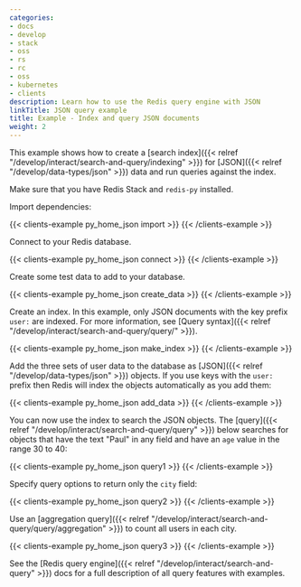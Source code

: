 ```yaml
---
categories:
- docs
- develop
- stack
- oss
- rs
- rc
- oss
- kubernetes
- clients
description: Learn how to use the Redis query engine with JSON
linkTitle: JSON query example
title: Example - Index and query JSON documents
weight: 2
---
```


This example shows how to create a
[search index]({{< relref "/develop/interact/search-and-query/indexing" >}})
for [JSON]({{< relref "/develop/data-types/json" >}}) data and
run queries against the index.

Make sure that you have Redis Stack and `redis-py` installed.

Import dependencies:

{{< clients-example py_home_json import >}}
{{< /clients-example >}}

Connect to your Redis database.

{{< clients-example py_home_json connect >}}
{{< /clients-example >}}

Create some test data to add to your database.

{{< clients-example py_home_json create_data >}}
{{< /clients-example >}}

Create an index. In this example, only JSON documents with the key prefix `user:` are indexed. For more information, see [Query syntax]({{< relref "/develop/interact/search-and-query/query/" >}}).

{{< clients-example py_home_json make_index >}}
{{< /clients-example >}}

Add the three sets of user data to the database as
[JSON]({{< relref "/develop/data-types/json" >}}) objects.
If you use keys with the `user:` prefix then Redis will index the
objects automatically as you add them:

{{< clients-example py_home_json add_data >}}
{{< /clients-example >}}

You can now use the index to search the JSON objects. The
[query]({{< relref "/develop/interact/search-and-query/query" >}})
below searches for objects that have the text "Paul" in any field
and have an `age` value in the range 30 to 40:

{{< clients-example py_home_json query1 >}}
{{< /clients-example >}}

Specify query options to return only the `city` field:

{{< clients-example py_home_json query2 >}}
{{< /clients-example >}}

Use an
[aggregation query]({{< relref "/develop/interact/search-and-query/query/aggregation" >}})
to count all users in each city.

{{< clients-example py_home_json query3 >}}
{{< /clients-example >}}

See the [Redis query engine]({{< relref "/develop/interact/search-and-query" >}}) docs
for a full description of all query features with examples.
